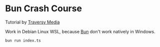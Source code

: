 # Bun Crash Course

Tutorial by [Traversy Media](https://www.youtube.com/watch?v=U4JVw8K19uY)

Work in Debian Linux WSL, because [Bun](https://bun.sh/docs/installation) don't work natively in Windows.

```
bun run index.ts
```
